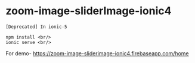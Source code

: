 # zoom-image-sliderImage-ionic4 <br/>
```
[Deprecated] In ionic-5
```

```
npm install <br/>
ionic serve <br/>
```

For demo- https://zoom-image-sliderimage-ionic4.firebaseapp.com/home
